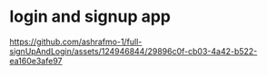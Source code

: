 <h1>login and signup app</h1>

https://github.com/ashrafmo-1/full-signUpAndLogin/assets/124946844/29896c0f-cb03-4a42-b522-ea160e3afe97

